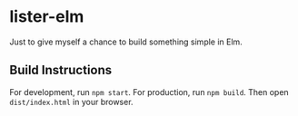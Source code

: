 # lister-elm

Just to give myself a chance to build something simple in Elm.

## Build Instructions
For development, run `npm start`.
For production, run `npm build`. Then open `dist/index.html` in your browser.
